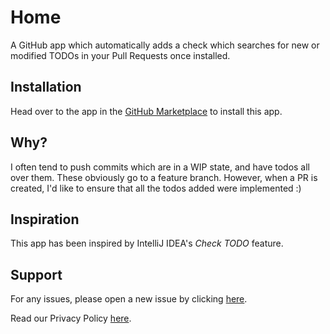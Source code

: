 # Home
A GitHub app which automatically adds a check which searches for new or modified TODOs in your Pull Requests once installed.

## Installation
Head over to the app in the [GitHub Marketplace](https://github.com/marketplace/check-todo) to install this app.

## Why?
I often tend to push commits which are in a WIP state, and have todos all over them. These obviously go to a feature branch. However, when a PR is created, I'd like to ensure that all the todos added were implemented :)

## Inspiration
This app has been inspired by IntelliJ IDEA's *Check TODO* feature.

## Support
For any issues, please open a new issue by clicking [here](https://judepereira.freshdesk.com).

Read our Privacy Policy [here](https://judepereira.github.io/checktodo/privacy).
